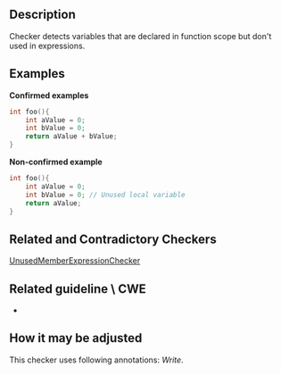 ## Description

Checker detects variables that are declared in function scope but don't used in expressions.

## Examples

**Confirmed examples**

```cpp
int foo(){
    int aValue = 0;
    int bValue = 0;
    return aValue + bValue;
}
```

**Non-confirmed example**

```cpp
int foo(){
    int aValue = 0;
    int bValue = 0; // Unused local variable
    return aValue;
}
```

## Related and Contradictory Checkers

[UnusedMemberExpressionChecker](UnusedMemberExpressionChecker.md)

## Related guideline \ CWE
-

## How it may be adjusted

This checker uses following annotations: *Write*.
